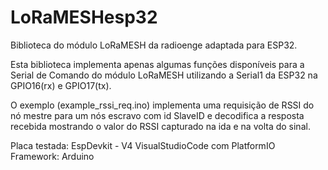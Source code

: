 # LoRaMESHesp32

Biblioteca do módulo LoRaMESH da radioenge adaptada para ESP32.

Esta biblioteca implementa apenas algumas funções disponíveis para a Serial de Comando do módulo
LoRaMESH utilizando a Serial1 da ESP32 na GPIO16(rx) e GPIO17(tx).

O exemplo (example_rssi_req.ino) implementa uma requisição de RSSI do nó mestre para um nós escravo
com id SlaveID e decodifica a resposta recebida mostrando o valor do RSSI capturado na ida e na volta
do sinal.

Placa testada:
EspDevkit - V4
VisualStudioCode com PlatformIO
Framework: Arduino



